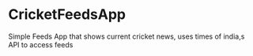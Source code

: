 # CricketFeedsApp
Simple Feeds App that shows current cricket news, uses times of india,s API to access feeds 
